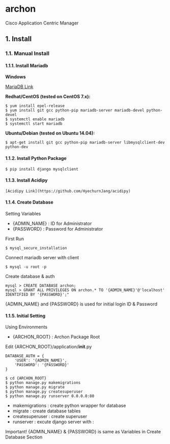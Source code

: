 # archon
Cisco Application Centric Manager

## 1. Install

### 1.1. Manual Install

#### 1.1.1. Install Mariadb

**Windows**
	
[MariaDB Link](https://downloads.mariadb.org/interstitial/mariadb-10.1.14/winx64-packages/mariadb-10.1.14-winx64.msi/from/http%3A//ftp.utexas.edu/mariadb/)

**Redhat/CentOS (tested on CentOS 7.x):**
	
	$ yum install epel-release
	$ yum install git gcc python-pip mariadb-server mariadb-devel python-devel
	$ systemctl enable mariadb
	$ systemctl start mariadb

**Ubuntu/Debian (tested on Ubuntu 14.04):** 

	$ apt-get install git gcc python-pip mariadb-server libmysqlclient-dev python-dev

#### 1.1.2. Install Python Package 

	$ pip install django mysqlclient

#### 1.1.3. Install Acidipy

	[Acidipy Link](https://github.com/HyechurnJang/acidipy)

#### 1.1.4. Create Database

Setting Variables
* {ADMIN_NAME} : ID for Administrator
* {PASSWORD} : Password for Administrator

First Run

	$ mysql_secure_installation

Connect mariadb server with client

	$ mysql -u root -p

Create database & auth

	mysql > CREATE DATABASE archon;
	mysql > GRANT ALL PRIVILEGES ON archon.* TO '{ADMIN_NAME}'@'localhost' IDENTIFIED BY '{PASSWORD}';"
	
{ADMIN_NAME} and {PASSWORD} is used for initial login ID & Password

#### 1.1.5. Initial Setting

Using Environments
* {ARCHON_ROOT} : Archon Package Root

Edit {ARCHON_ROOT}/application/__init__.py

	DATABASE_AUTH = {
		'USER': '{ADMIN_NAME}',
		'PASSWORD': '{PASSWORD}'
	}

	$ cd {ARCHON_ROOT}
	$ python manage.py makemigrations
	$ python manage.py migrate
	$ python manage.py createsuperuser
	$ python manage.py runserver 0.0.0.0:80

* makemigrations : create python wrapper for database
* migrate : create database tables
* createsuperuser : create superuser
* runserver : excute django server with <Accept Address>:<Listening Port>

Important! {ADMIN_NAME} & {PASSWORD} is same as Variables in Create Database Section
